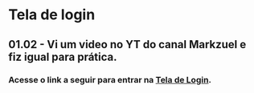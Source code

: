 # Tela de login
## 01.02 - Vi um video no YT do canal Markzuel e fiz igual para prática.

### Acesse o link a seguir para entrar na [Tela de Login](https://beatrizmoraes01.github.io/Tela-de-login-2/).

